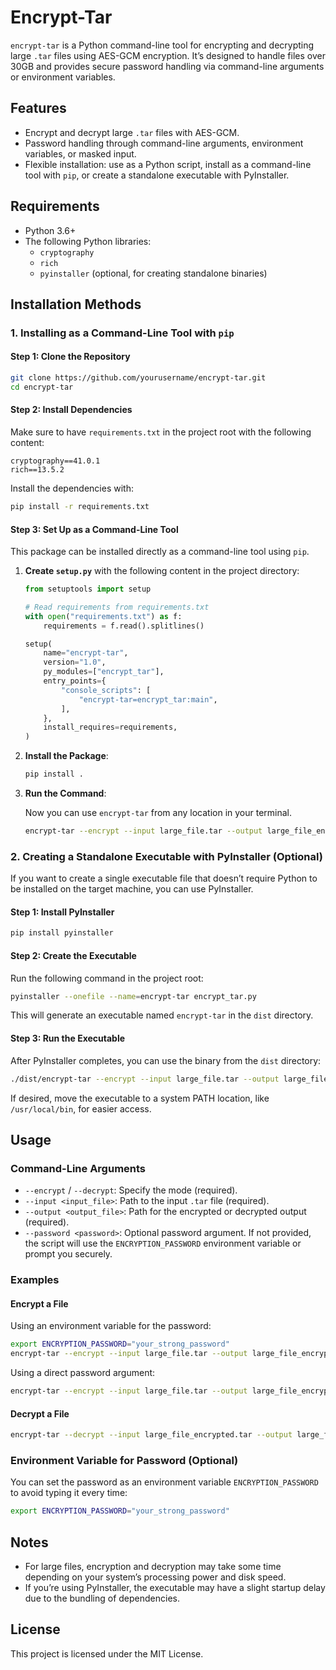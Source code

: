 
# Encrypt-Tar

`encrypt-tar` is a Python command-line tool for encrypting and decrypting large `.tar` files using AES-GCM encryption. It’s designed to handle files over 30GB and provides secure password handling via command-line arguments or environment variables.

## Features

- Encrypt and decrypt large `.tar` files with AES-GCM.
- Password handling through command-line arguments, environment variables, or masked input.
- Flexible installation: use as a Python script, install as a command-line tool with `pip`, or create a standalone executable with PyInstaller.

## Requirements

- Python 3.6+
- The following Python libraries:
  - `cryptography`
  - `rich`
  - `pyinstaller` (optional, for creating standalone binaries)

## Installation Methods

### 1. Installing as a Command-Line Tool with `pip`

#### Step 1: Clone the Repository

```bash
git clone https://github.com/yourusername/encrypt-tar.git
cd encrypt-tar
```

#### Step 2: Install Dependencies

Make sure to have `requirements.txt` in the project root with the following content:

```plaintext
cryptography==41.0.1
rich==13.5.2
```

Install the dependencies with:

```bash
pip install -r requirements.txt
```

#### Step 3: Set Up as a Command-Line Tool

This package can be installed directly as a command-line tool using `pip`.

1. **Create `setup.py`** with the following content in the project directory:

    ```python
    from setuptools import setup

    # Read requirements from requirements.txt
    with open("requirements.txt") as f:
        requirements = f.read().splitlines()

    setup(
        name="encrypt-tar",
        version="1.0",
        py_modules=["encrypt_tar"],
        entry_points={
            "console_scripts": [
                "encrypt-tar=encrypt_tar:main",
            ],
        },
        install_requires=requirements,
    )
    ```

2. **Install the Package**:

    ```bash
    pip install .
    ```

3. **Run the Command**:

    Now you can use `encrypt-tar` from any location in your terminal.

    ```bash
    encrypt-tar --encrypt --input large_file.tar --output large_file_encrypted.tar
    ```

### 2. Creating a Standalone Executable with PyInstaller (Optional)

If you want to create a single executable file that doesn’t require Python to be installed on the target machine, you can use PyInstaller.

#### Step 1: Install PyInstaller

```bash
pip install pyinstaller
```

#### Step 2: Create the Executable

Run the following command in the project root:

```bash
pyinstaller --onefile --name=encrypt-tar encrypt_tar.py
```

This will generate an executable named `encrypt-tar` in the `dist` directory.

#### Step 3: Run the Executable

After PyInstaller completes, you can use the binary from the `dist` directory:

```bash
./dist/encrypt-tar --encrypt --input large_file.tar --output large_file_encrypted.tar
```

If desired, move the executable to a system PATH location, like `/usr/local/bin`, for easier access.

## Usage

### Command-Line Arguments

- `--encrypt` / `--decrypt`: Specify the mode (required).
- `--input <input_file>`: Path to the input `.tar` file (required).
- `--output <output_file>`: Path for the encrypted or decrypted output (required).
- `--password <password>`: Optional password argument. If not provided, the script will use the `ENCRYPTION_PASSWORD` environment variable or prompt you securely.

### Examples

#### Encrypt a File

Using an environment variable for the password:

```bash
export ENCRYPTION_PASSWORD="your_strong_password"
encrypt-tar --encrypt --input large_file.tar --output large_file_encrypted.tar
```

Using a direct password argument:

```bash
encrypt-tar --encrypt --input large_file.tar --output large_file_encrypted.tar --password your_password
```

#### Decrypt a File

```bash
encrypt-tar --decrypt --input large_file_encrypted.tar --output large_file_decrypted.tar --password your_password
```

### Environment Variable for Password (Optional)

You can set the password as an environment variable `ENCRYPTION_PASSWORD` to avoid typing it every time:

```bash
export ENCRYPTION_PASSWORD="your_strong_password"
```

## Notes

- For large files, encryption and decryption may take some time depending on your system’s processing power and disk speed.
- If you’re using PyInstaller, the executable may have a slight startup delay due to the bundling of dependencies.

## License

This project is licensed under the MIT License.

